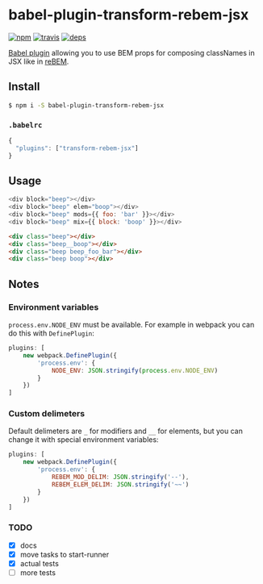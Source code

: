 # babel-plugin-transform-rebem-jsx

[![npm](https://img.shields.io/npm/v/babel-plugin-transform-rebem-jsx.svg?style=flat-square)](https://www.npmjs.com/package/babel-plugin-transform-rebem-jsx)
[![travis](http://img.shields.io/travis/rebem/rebem-jsx.svg?style=flat-square)](https://travis-ci.org/rebem/rebem-jsx)
[![deps](http://img.shields.io/david/rebem/rebem-jsx.svg?style=flat-square)](https://david-dm.org/rebem/rebem-jsx)

[Babel plugin](https://babeljs.io/docs/plugins/) allowing you to use BEM props for composing classNames in JSX like in [reBEM](https://github.com/rebem/rebem).

## Install

```sh
$ npm i -S babel-plugin-transform-rebem-jsx
```

### `.babelrc`

```js
{
  "plugins": ["transform-rebem-jsx"]
}
```

## Usage

```js
<div block="beep"></div>
<div block="beep" elem="boop"></div>
<div block="beep" mods={{ foo: 'bar' }}></div>
<div block="beep" mix={{ block: 'boop' }}></div>
```

```html
<div class="beep"></div>
<div class="beep__boop"></div>
<div class="beep beep_foo_bar"></div>
<div class="beep boop"></div>
```

## Notes

### Environment variables

`process.env.NODE_ENV` must be available. For example in webpack you can do this with `DefinePlugin`:

```js
plugins: [
    new webpack.DefinePlugin({
        'process.env': {
            NODE_ENV: JSON.stringify(process.env.NODE_ENV)
        }
    })
]
```

### Custom delimeters

Default delimeters are `_` for modifiers and `__` for elements, but you can change it with special environment variables:

```js
plugins: [
    new webpack.DefinePlugin({
        'process.env': {
            REBEM_MOD_DELIM: JSON.stringify('--'),
            REBEM_ELEM_DELIM: JSON.stringify('~~')
        }
    })
]
```

### TODO
- [x] docs
- [x] move tasks to start-runner
- [x] actual tests
- [ ] more tests

